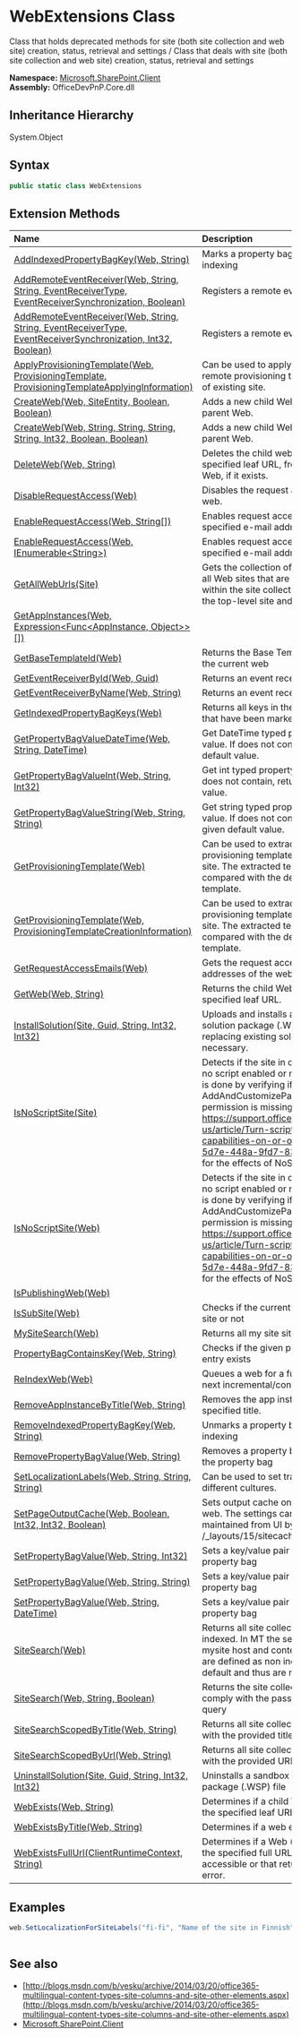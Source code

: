 # WebExtensions Class
 Class that holds deprecated methods for site (both site collection and web site) creation, status, retrieval and settings / Class that deals with site (both site collection and web site) creation, status, retrieval and settings   

**Namespace:** [Microsoft.SharePoint.Client](Microsoft.SharePoint.Client.md)  
**Assembly:** OfficeDevPnP.Core.dll  
## Inheritance Hierarchy
System.Object  
## Syntax
```C#
public static class WebExtensions
```
## Extension Methods
|**Name**|**Description**|
|:-----|:-----|
| [AddIndexedPropertyBagKey(Web, String)](Microsoft.SharePoint.Client.WebExtensions.1e21757a.md) | Marks a property bag key for indexing
| [AddRemoteEventReceiver(Web, String, String, EventReceiverType, EventReceiverSynchronization, Boolean)](Microsoft.SharePoint.Client.WebExtensions.e1c51dcb.md) | Registers a remote event receiver
| [AddRemoteEventReceiver(Web, String, String, EventReceiverType, EventReceiverSynchronization, Int32, Boolean)](Microsoft.SharePoint.Client.WebExtensions.4c2af14e.md) | Registers a remote event receiver
| [ApplyProvisioningTemplate(Web, ProvisioningTemplate, ProvisioningTemplateApplyingInformation)](Microsoft.SharePoint.Client.WebExtensions.5fdc38cc.md) | Can be used to apply custom remote provisioning template on top of existing site.
| [CreateWeb(Web, SiteEntity, Boolean, Boolean)](Microsoft.SharePoint.Client.WebExtensions.6792428f.md) | Adds a new child Web (site) to a parent Web.
| [CreateWeb(Web, String, String, String, String, Int32, Boolean, Boolean)](Microsoft.SharePoint.Client.WebExtensions.593e8e9d.md) | Adds a new child Web (site) to a parent Web.
| [DeleteWeb(Web, String)](Microsoft.SharePoint.Client.WebExtensions.34d305de.md) | Deletes the child website with the specified leaf URL, from a parent Web, if it exists.
| [DisableRequestAccess(Web)](Microsoft.SharePoint.Client.WebExtensions.1fec6f8d.md) | Disables the request access on the web.
| [EnableRequestAccess(Web, String[])](Microsoft.SharePoint.Client.WebExtensions.a6aeb360.md) | Enables request access for the specified e-mail addresses.
| [EnableRequestAccess(Web, IEnumerable&lt;String&gt;)](Microsoft.SharePoint.Client.WebExtensions.efaf0293.md) | Enables request access for the specified e-mail addresses.
| [GetAllWebUrls(Site)](Microsoft.SharePoint.Client.WebExtensions.3201f18f.md) | Gets the collection of the URLs of all Web sites that are contained within the site collection, including the top-level site and its subsites.
| [GetAppInstances(Web, Expression&lt;Func&lt;AppInstance, Object&gt;&gt;[])](Microsoft.SharePoint.Client.WebExtensions.b057f688.md) | 
| [GetBaseTemplateId(Web)](Microsoft.SharePoint.Client.WebExtensions.f90c56f2.md) | Returns the Base Template ID for the current web
| [GetEventReceiverById(Web, Guid)](Microsoft.SharePoint.Client.WebExtensions.a2bbb95b.md) | Returns an event receiver definition
| [GetEventReceiverByName(Web, String)](Microsoft.SharePoint.Client.WebExtensions.f3860fda.md) | Returns an event receiver definition
| [GetIndexedPropertyBagKeys(Web)](Microsoft.SharePoint.Client.WebExtensions.fc2a9547.md) | Returns all keys in the property bag that have been marked for indexing
| [GetPropertyBagValueDateTime(Web, String, DateTime)](Microsoft.SharePoint.Client.WebExtensions.fdfebc13.md) | Get DateTime typed property bag value. If does not contain, returns default value.
| [GetPropertyBagValueInt(Web, String, Int32)](Microsoft.SharePoint.Client.WebExtensions.fb0e8960.md) | Get int typed property bag value. If does not contain, returns default value.
| [GetPropertyBagValueString(Web, String, String)](Microsoft.SharePoint.Client.WebExtensions.4427b00a.md) | Get string typed property bag value. If does not contain, returns given default value.
| [GetProvisioningTemplate(Web)](Microsoft.SharePoint.Client.WebExtensions.58235816.md) | Can be used to extract custom provisioning template from existing site. The extracted template will be compared with the default base template.
| [GetProvisioningTemplate(Web, ProvisioningTemplateCreationInformation)](Microsoft.SharePoint.Client.WebExtensions.8e22f686.md) | Can be used to extract custom provisioning template from existing site. The extracted template will be compared with the default base template.
| [GetRequestAccessEmails(Web)](Microsoft.SharePoint.Client.WebExtensions.e3474ac6.md) | Gets the request access e-mail addresses of the web.
| [GetWeb(Web, String)](Microsoft.SharePoint.Client.WebExtensions.f4d9ae5b.md) | Returns the child Web site with the specified leaf URL.
| [InstallSolution(Site, Guid, String, Int32, Int32)](Microsoft.SharePoint.Client.WebExtensions.8e60cd11.md) | Uploads and installs a sandbox solution package (.WSP) file, replacing existing solution if necessary.
| [IsNoScriptSite(Site)](Microsoft.SharePoint.Client.WebExtensions.f9298408.md) | Detects if the site in question has no script enabled or not. Detection is done by verifying if the AddAndCustomizePages permission is missing. See https://support.office.com/en-us/article/Turn-scripting-capabilities-on-or-off-1f2c515f-5d7e-448a-9fd7-835da935584f for the effects of NoScript
| [IsNoScriptSite(Web)](Microsoft.SharePoint.Client.WebExtensions.e5b2b186.md) | Detects if the site in question has no script enabled or not. Detection is done by verifying if the AddAndCustomizePages permission is missing. See https://support.office.com/en-us/article/Turn-scripting-capabilities-on-or-off-1f2c515f-5d7e-448a-9fd7-835da935584f for the effects of NoScript
| [IsPublishingWeb(Web)](Microsoft.SharePoint.Client.WebExtensions.471e4515.md) | 
| [IsSubSite(Web)](Microsoft.SharePoint.Client.WebExtensions.3f4614d5.md) | Checks if the current web is a sub site or not
| [MySiteSearch(Web)](Microsoft.SharePoint.Client.WebExtensions.cd9358ce.md) | Returns all my site site collections
| [PropertyBagContainsKey(Web, String)](Microsoft.SharePoint.Client.WebExtensions.7a7ae50c.md) | Checks if the given property bag entry exists
| [ReIndexWeb(Web)](Microsoft.SharePoint.Client.WebExtensions.3fc076f8.md) | Queues a web for a full crawl the next incremental/continous crawl
| [RemoveAppInstanceByTitle(Web, String)](Microsoft.SharePoint.Client.WebExtensions.ce847939.md) | Removes the app instance with the specified title.
| [RemoveIndexedPropertyBagKey(Web, String)](Microsoft.SharePoint.Client.WebExtensions.d4650ef6.md) | Unmarks a property bag key for indexing
| [RemovePropertyBagValue(Web, String)](Microsoft.SharePoint.Client.WebExtensions.7ebf8d0f.md) | Removes a property bag value from the property bag
| [SetLocalizationLabels(Web, String, String, String)](Microsoft.SharePoint.Client.WebExtensions.4fc70325.md) | Can be used to set translations for different cultures.
| [SetPageOutputCache(Web, Boolean, Int32, Int32, Boolean)](Microsoft.SharePoint.Client.WebExtensions.6f3ddc09.md) | Sets output cache on publishing web. The settings can be maintained from UI by visiting url /_layouts/15/sitecachesettings.aspx
| [SetPropertyBagValue(Web, String, Int32)](Microsoft.SharePoint.Client.WebExtensions.62c0b9da.md) | Sets a key/value pair in the web property bag
| [SetPropertyBagValue(Web, String, String)](Microsoft.SharePoint.Client.WebExtensions.e498740a.md) | Sets a key/value pair in the web property bag
| [SetPropertyBagValue(Web, String, DateTime)](Microsoft.SharePoint.Client.WebExtensions.c46c00d1.md) | Sets a key/value pair in the web property bag
| [SiteSearch(Web)](Microsoft.SharePoint.Client.WebExtensions.96462f9d.md) | Returns all site collections that are indexed. In MT the search center, mysite host and contenttype hub are defined as non indexable by default and thus are not returned
| [SiteSearch(Web, String, Boolean)](Microsoft.SharePoint.Client.WebExtensions.fdaf2ce0.md) | Returns the site collections that comply with the passed keyword query
| [SiteSearchScopedByTitle(Web, String)](Microsoft.SharePoint.Client.WebExtensions.9fff44d9.md) | Returns all site collection that match with the provided title
| [SiteSearchScopedByUrl(Web, String)](Microsoft.SharePoint.Client.WebExtensions.2aa306d6.md) | Returns all site collection that start with the provided URL
| [UninstallSolution(Site, Guid, String, Int32, Int32)](Microsoft.SharePoint.Client.WebExtensions.cb455e2d.md) | Uninstalls a sandbox solution package (.WSP) file
| [WebExists(Web, String)](Microsoft.SharePoint.Client.WebExtensions.9faba1e2.md) | Determines if a child Web site with the specified leaf URL exists.
| [WebExistsByTitle(Web, String)](Microsoft.SharePoint.Client.WebExtensions.d29a4f65.md) | Determines if a web exists by title.
| [WebExistsFullUrl(ClientRuntimeContext, String)](Microsoft.SharePoint.Client.WebExtensions.5f46fd34.md) | Determines if a Web (site) exists at the specified full URL, either accessible or that returns an access error.
## Examples
```C#
web.SetLocalizationForSiteLabels("fi-fi", "Name of the site in Finnish", "Description in Finnish");
            
```

## See also
- [http://blogs.msdn.com/b/vesku/archive/2014/03/20/office365-multilingual-content-types-site-columns-and-site-other-elements.aspx](http://blogs.msdn.com/b/vesku/archive/2014/03/20/office365-multilingual-content-types-site-columns-and-site-other-elements.aspx)
- [Microsoft.SharePoint.Client](Microsoft.SharePoint.Client.md)
